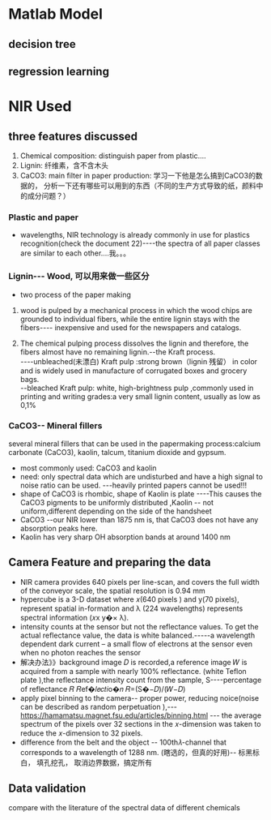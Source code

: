 # Matlab Model
## decision tree 

## regression learning

# NIR Used 
## three features discussed
1. Chemical composition: distinguish paper from plastic....
2. Lignin: 纤维素，含不含木头
3. CaCO3: main filter in paper production: 学习一下他是怎么搞到CaCO3的数据的， 分析一下还有哪些可以用到的东西（不同的生产方式导致的纸，颜料中的成分问题？）
### Plastic and paper
+ wavelengths, NIR technology is already commonly in use for plastics recognition(check the document 22)----the spectra of all paper classes are similar to each other....我。。。
### Lignin--- Wood, 可以用来做一些区分
+ two process of the paper making 

1. wood is pulped by a mechanical process in which the wood chips are grounded to individual fibers, while the entire lignin stays with the fibers---- inexpensive and used for the newspapers and catalogs.

2. The chemical pulping process dissolves the lignin and therefore, the fibers almost have no remaining lignin.--the Kraft process.  
----unbleached(未漂白) Kraft pulp :strong brown（lignin 残留） in color and is widely used in manufacture of corrugated boxes and grocery bags.  
--bleached Kraft pulp: white, high-brightness pulp ,commonly used in printing and writing grades:a very small lignin content, usually as low as 0,1%



### CaCO3-- Mineral fillers
several mineral fillers that can be used in the papermaking process:calcium carbonate (CaCO3), kaolin, talcum, titanium dioxide and gypsum.
+ most commonly used: CaCO3 and kaolin 
+ need: only spectral data which are undisturbed and have a high signal to noise ratio can be used. ---heavily printed papers cannot be used!!!
+ shape of CaCO3 is rhombic, shape of Kaolin is plate ----This causes the CaCO3 pigments to be uniformly distributed ,Kaolin -- not uniform,different depending on the side of the handsheet
+ CaCO3 --our NIR lower than 1875 nm is, that CaCO3 does not have any absorption peaks here. 
+ Kaolin has very sharp OH absorption bands at around 1400 nm

## Camera Feature and preparing the data
+ NIR camera provides 640 pixels per line-scan, and covers the full width of the conveyor scale, the spatial resolution is 0.94 mm
+ hypercube is a 3-D dataset where 𝑥(640 pixels ) and y(70 pixels),  represent spatial in-formation and λ (224 wavelengths) represents spectral information (𝑥x y�× λ). 
+ intensity counts at the sensor but not the reflectance values. To get the actual reflectance value, the data is white balanced.-----a wavelength dependent dark current – a small flow of electrons at the sensor even when no photon reaches the sensor
+ 解决办法》》background image 𝐷 is recorded,a reference image 𝑊 is acquired from a sample with nearly 100% reflectance. (white Teflon plate ),the reflectance intensity count from the sample, S----percentage of reflectance 𝑅 𝑅ef�𝑙𝑒𝑐𝑡𝑖o�𝑛 𝑅=(S�−𝐷)/(𝑊−𝐷)
+ apply pixel binning to the camera-- proper power, reducing noice(noise can be described as random perpetuation ),---https://hamamatsu.magnet.fsu.edu/articles/binning.html ---  the average spectrum of the pixels over 32 sections in the 𝑥-dimension was taken to reduce the 𝑥-dimension to 32 pixels.
+ difference from the belt and the object -- 100th𝜆-channel that corresponds to a wavelength of 1288 nm. (瞎选的，但真的好用)-- 标黑标白， 填孔挖孔， 取消边界数据，搞定所有

## Data validation
compare with the literature of the spectral data of different chemicals

